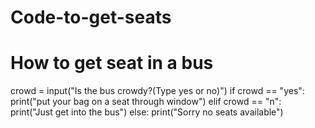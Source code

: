 # Code-to-get-seats
# How to get seat in a bus
crowd = input("Is the bus crowdy?(Type yes or no)")
if crowd == "yes":
    print("put your bag on a seat through window")
elif crowd == "n":
    print("Just get into the bus")
else:
    print("Sorry no seats available")
